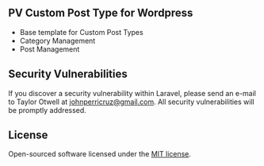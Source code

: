 
## PV Custom Post Type for Wordpress

- Base template for Custom Post Types
- Category Management
- Post Management

## Security Vulnerabilities

If you discover a security vulnerability within Laravel, please send an e-mail to Taylor Otwell at johnperricruz@gmail.com. All security vulnerabilities will be promptly addressed.

## License

Open-sourced software licensed under the [MIT license](http://opensource.org/licenses/MIT).
